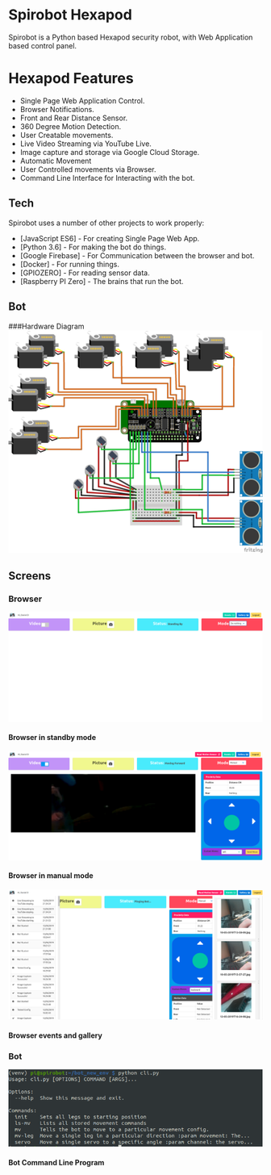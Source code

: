 # Spirobot Hexapod

Spirobot is a Python based Hexapod security robot, with Web Application based control panel. 

# Hexapod Features
  - Single Page Web Application Control.
  - Browser Notifications.
  - Front and Rear Distance Sensor.
  - 360 Degree Motion Detection. 
  - User Creatable movements.
  - Live Video Streaming via YouTube Live.
  - Image capture and storage via Google Cloud Storage.
  - Automatic Movement
  - User Controlled movements via Browser. 
  - Command Line Interface for Interacting with the bot. 

## Tech

Spirobot uses a number of other projects to work properly:

* [JavaScript ES6] - For creating Single Page Web App.
* [Python 3.6] - For making the bot do things.
* [Google Firebase] - For Communication between the browser and bot. 
* [Docker] - For running things.
* [GPIOZERO] - For reading sensor data.
* [Raspberry PI Zero] - The brains that run the bot.

## Bot
###Hardware Diagram
![Bot Hardware Diagram](https://github.com/DanTheMinotaur/Spirobot/blob/master/images/screens/Hardware%20Diagram_bb.png?raw=true)
## Screens
### Browser
![Browser in standby mode](https://github.com/DanTheMinotaur/Spirobot/blob/master/images/screens/Browser%20StandbyMode.png?raw=true)
#### Browser in standby mode
![Browser in manual mode](https://github.com/DanTheMinotaur/Spirobot/blob/master/images/screens/MainPageOnScreenShot.png?raw=true)
#### Browser in manual mode
![Browser events and gallery](https://github.com/DanTheMinotaur/Spirobot/blob/master/images/screens/EventsandGallery.png?raw=true)
#### Browser events and gallery
### Bot
![Bot Command Line Program](https://github.com/DanTheMinotaur/Spirobot/blob/master/images/screens/CLIInterface.png?raw=true?raw=true)
#### Bot Command Line Program
